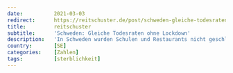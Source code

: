 ```yaml
---
date:          2021-03-03
redirect:      https://reitschuster.de/post/schweden-gleiche-todesraten-ohne-lockdown/
title:         reitschuster
subtitle:      'Schweden: Gleiche Todesraten ohne Lockdown'
description:   'In Schweden wurden Schulen und Restaurants nicht geschlossen, es gibt keine Maskenpflicht – und dennoch starben nicht mehr Menschen als in Deutschland. Ein Blick in das Land ist vernichtend für die Lockdown-Politik – und endlich wagen diesen Vergleich auch nicht alternative Medien.'
country:       [SE]
categories:    [Zahlen]
tags:          [sterblichkeit]
---
```

